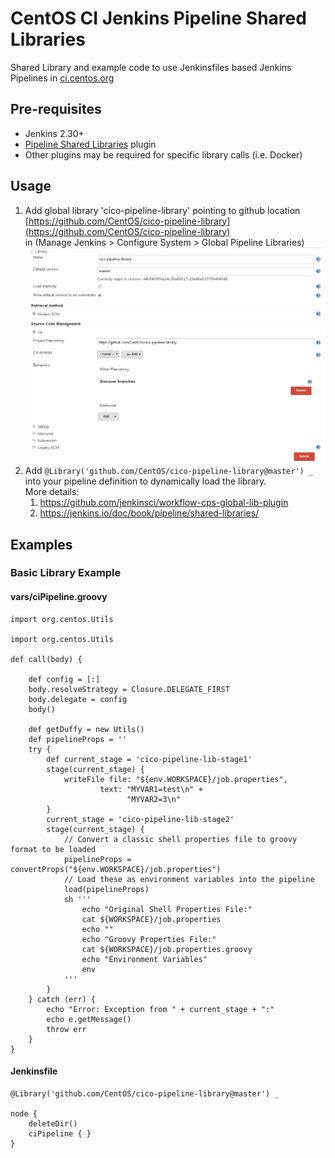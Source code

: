 # CentOS CI Jenkins Pipeline Shared Libraries

Shared Library and example code to use Jenkinsfiles based Jenkins Pipelines in 
[ci.centos.org](https://ci.centos.org)

## Pre-requisites 

* Jenkins 2.30+
* [Pipeline Shared Libraries](https://github.com/jenkinsci/workflow-cps-global-lib-plugin) plugin
* Other plugins may be required for specific library calls (i.e. Docker)

## Usage

1. Add global library 'cico-pipeline-library' pointing to github location [https://github.com/CentOS/cico-pipeline-library](https://github.com/CentOS/cico-pipeline-library) <br> 
   in (Manage Jenkins > Configure System > Global Pipeline Libraries)
   ![cico-pipeline-library-config](cico-pipeline-library-config.png)
2. Add `@Library('github.com/CentOS/cico-pipeline-library@master') _` 
   into your pipeline definition to dynamically load the library. <br>
   More details: 
   1. https://github.com/jenkinsci/workflow-cps-global-lib-plugin
   2. https://jenkins.io/doc/book/pipeline/shared-libraries/
   

## Examples

### Basic Library Example

#### vars/ciPipeline.groovy
```
import org.centos.Utils

import org.centos.Utils

def call(body) {

    def config = [:]
    body.resolveStrategy = Closure.DELEGATE_FIRST
    body.delegate = config
    body()

    def getDuffy = new Utils()
    def pipelineProps = ''
    try {
        def current_stage = 'cico-pipeline-lib-stage1'
        stage(current_stage) {
            writeFile file: "${env.WORKSPACE}/job.properties",
                    text: "MYVAR1=test\n" +
                          "MYVAR2=3\n"
        }
        current_stage = 'cico-pipeline-lib-stage2'
        stage(current_stage) {
            // Convert a classic shell properties file to groovy format to be loaded
            pipelineProps = convertProps("${env.WORKSPACE}/job.properties")
            // Load these as environment variables into the pipeline
            load(pipelineProps)
            sh '''
                echo "Original Shell Properties File:"
                cat ${WORKSPACE}/job.properties
                echo ""
                echo "Groovy Properties File:"
                cat ${WORKSPACE}/job.properties.groovy
                echo "Environment Variables"
                env
            '''
        }
    } catch (err) {
        echo "Error: Exception from " + current_stage + ":"
        echo e.getMessage()
        throw err
    }
}
```

#### Jenkinsfile
```
@Library('github.com/CentOS/cico-pipeline-library@master') _

node {
    deleteDir()
    ciPipeline { }
}
```